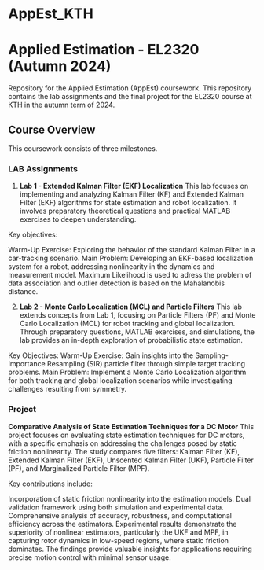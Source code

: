# AppEst_KTH

# Applied Estimation - EL2320 (Autumn 2024)

Repository for the Applied Estimation (AppEst) coursework. This repository contains the lab assignments and the final project for the EL2320 course at KTH in the autumn term of 2024.
## Course Overview

This coursework consists of three milestones.

### LAB Assignments

1. **Lab 1 - Extended Kalman Filter (EKF) Localization**
This lab focuses on implementing and analyzing Kalman Filter (KF) and Extended Kalman Filter (EKF) algorithms for state estimation and robot localization. It involves preparatory theoretical questions and practical MATLAB exercises to deepen understanding.

Key objectives:

Warm-Up Exercise: Exploring the behavior of the standard Kalman Filter in a car-tracking scenario.
Main Problem: Developing an EKF-based localization system for a robot, addressing nonlinearity in the dynamics and measurement model. Maximum Likelihood is used to adress the problem of data association and outlier detection is based on the Mahalanobis distance.


2. **Lab 2 - Monte Carlo Localization (MCL) and Particle Filters**
This lab extends concepts from Lab 1, focusing on Particle Filters (PF) and Monte Carlo Localization (MCL) for robot tracking and global localization. Through preparatory questions, MATLAB exercises, and simulations, the lab provides an in-depth exploration of probabilistic state estimation.

Key Objectives:
Warm-Up Exercise: Gain insights into the Sampling-Importance Resampling (SIR) particle filter through simple target tracking problems.
Main Problem: Implement a Monte Carlo Localization algorithm for both tracking and global localization scenarios while investigating challenges resulting from symmetry.

  ### Project
**Comparative Analysis of State Estimation Techniques for a DC Motor**
This project focuses on evaluating state estimation techniques for DC motors, with a specific emphasis on addressing the challenges posed by static friction nonlinearity. The study compares five filters: Kalman Filter (KF), Extended Kalman Filter (EKF), Unscented Kalman Filter (UKF), Particle Filter (PF), and Marginalized Particle Filter (MPF).

Key contributions include:

Incorporation of static friction nonlinearity into the estimation models.
Dual validation framework using both simulation and experimental data.
Comprehensive analysis of accuracy, robustness, and computational efficiency across the estimators.
Experimental results demonstrate the superiority of nonlinear estimators, particularly the UKF and MPF, in capturing rotor dynamics in low-speed regions, where static friction dominates. The findings provide valuable insights for applications requiring precise motion control with minimal sensor usage.
